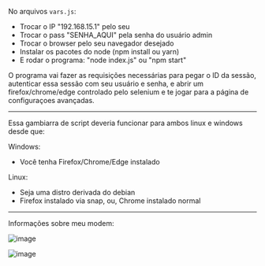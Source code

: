 No arquivos `vars.js`:

- Trocar o IP "192.168.15.1" pelo seu
- Trocar o pass "SENHA_AQUI" pela senha do usuário admin
- Trocar o browser pelo seu navegador desejado
- Instalar os pacotes do node (npm install ou yarn)
- E rodar o programa: "node index.js" ou "npm start"

O programa vai fazer as requisições necessárias para pegar o ID da sessão, autenticar essa sessão com seu usuário e senha, e abrir um firefox/chrome/edge controlado pelo selenium e te jogar para a página de configuraçoes avançadas.

---

Essa gambiarra de script deveria funcionar para ambos linux e windows desde que:

Windows:
- Você tenha Firefox/Chrome/Edge instalado

Linux:
- Seja uma distro derivada do debian
- Firefox instalado via snap, ou, Chrome instalado normal

---

Informações sobre meu modem:

![image](https://github.com/Izurii/modem-vivo-avancado/assets/46232520/1b0fac73-e4b4-41e2-888b-98d13f1cf5ad)


![image](https://github.com/Izurii/modem-vivo-avancado/assets/46232520/fb8137d0-be01-4418-8a76-193c1a493f52)
